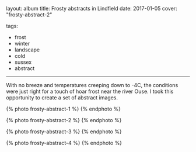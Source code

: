 layout: album
title: Frosty abstracts in Lindfield
date: 2017-01-05
cover: "frosty-abstract-2"

tags:
  - frost
  - winter
  - landscape
  - cold
  - sussex
  - abstract
---

With no breeze and temperatures creeping down to -4C, the conditions were just right for a touch of hoar frost near the river Ouse. I took this opportunity to create a set of abstract images.

{% photo frosty-abstract-1 %}
{% endphoto %}

{% photo frosty-abstract-2 %}
{% endphoto %}

{% photo frosty-abstract-3 %}
{% endphoto %}

{% photo frosty-abstract-4 %}
{% endphoto %}
